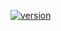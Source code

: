 [![version](https://img.shields.io/badge/version-v5.11.0-blue)](https://github.com/deviceinsight/kafkactl/releases/tag/v5.11.0)
